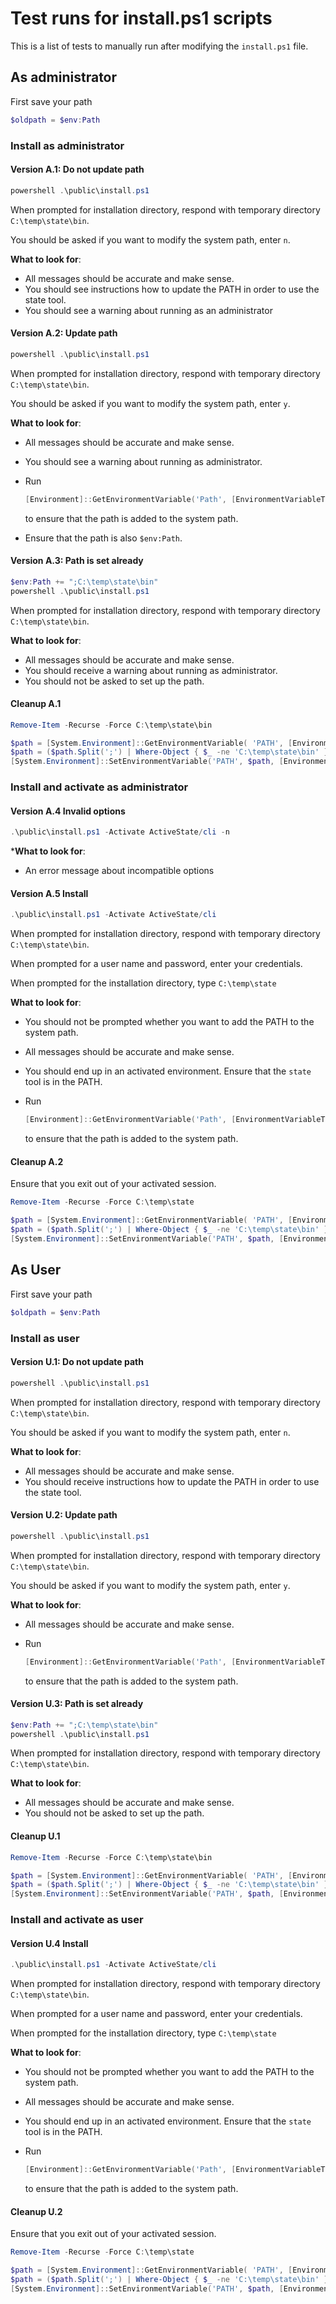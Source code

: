 # Test runs for install.ps1 scripts

This is a list of tests to manually run after modifying the `install.ps1` file.

## As administrator

First save your path

```powershell
$oldpath = $env:Path
```

### Install as administrator

#### Version A.1: Do not update path

```powershell
powershell .\public\install.ps1
```

When prompted for installation directory, respond with temporary directory `C:\temp\state\bin`.

You should be asked if you want to modify the system path, enter `n`.

**What to look for**:

- All messages should be accurate and make sense.
- You should see instructions how to update the PATH in order to use the state tool.
- You should see a warning about running as an administrator

#### Version A.2: Update path

```powershell
powershell .\public\install.ps1
```

When prompted for installation directory, respond with temporary directory `C:\temp\state\bin`.

You should be asked if you want to modify the system path, enter `y`.  

**What to look for**:

- All messages should be accurate and make sense.
- You should see a warning about running as administrator.
- Run

  ```powershell
  [Environment]::GetEnvironmentVariable('Path', [EnvironmentVariableTarget]::Machine)
  ```

  to ensure that the path is added to the system path.
- Ensure that the path is also `$env:Path`.

#### Version A.3: Path is set already

```powershell
$env:Path += ";C:\temp\state\bin"
powershell .\public\install.ps1
```

When prompted for installation directory, respond with temporary directory `C:\temp\state\bin`.

**What to look for**:

- All messages should be accurate and make sense.
- You should receive a warning about running as administrator.
- You should not be asked to set up the path.

#### Cleanup A.1

```powershell
Remove-Item -Recurse -Force C:\temp\state\bin

$path = [System.Environment]::GetEnvironmentVariable( 'PATH', [EnvironmentVariableTarget]::Machine)
$path = ($path.Split(';') | Where-Object { $_ -ne 'C:\temp\state\bin' }) -join ';'
[System.Environment]::SetEnvironmentVariable('PATH', $path, [EnvironmentVariableTarget]::Machine)
```

### Install and activate as administrator

#### Version A.4 Invalid options

```powershell
.\public\install.ps1 -Activate ActiveState/cli -n
```

***What to look for**:

- An error message about incompatible options

#### Version A.5 Install

```powershell
.\public\install.ps1 -Activate ActiveState/cli
```

When prompted for installation directory, respond with temporary directory `C:\temp\state\bin`.

When prompted for a user name and password, enter your credentials.

When prompted for the installation directory, type `C:\temp\state`

**What to look for**:

- You should not be prompted whether you want to add the PATH to the system path.
- All messages should be accurate and make sense.
- You should end up in an activated environment.  Ensure that the `state` tool is in the PATH.
- Run

  ```powershell
  [Environment]::GetEnvironmentVariable('Path', [EnvironmentVariableTarget]::Machine)
  ```

  to ensure that the path is added to the system path.

#### Cleanup A.2

Ensure that you exit out of your activated session.

```powershell
Remove-Item -Recurse -Force C:\temp\state

$path = [System.Environment]::GetEnvironmentVariable( 'PATH', [EnvironmentVariableTarget]::Machine)
$path = ($path.Split(';') | Where-Object { $_ -ne 'C:\temp\state\bin' }) -join ';'
[System.Environment]::SetEnvironmentVariable('PATH', $path, [EnvironmentVariableTarget]::Machine)
```

## As User

First save your path

```powershell
$oldpath = $env:Path
```

### Install as user

#### Version U.1: Do not update path

```powershell
powershell .\public\install.ps1
```

When prompted for installation directory, respond with temporary directory `C:\temp\state\bin`.

You should be asked if you want to modify the system path, enter `n`.

**What to look for**:

- All messages should be accurate and make sense.
- You should receive instructions how to update the PATH in order to use the state tool.

#### Version U.2: Update path

```powershell
powershell .\public\install.ps1
```

When prompted for installation directory, respond with temporary directory `C:\temp\state\bin`.

You should be asked if you want to modify the system path, enter `y`.  

**What to look for**:

- All messages should be accurate and make sense.
- Run

  ```powershell
  [Environment]::GetEnvironmentVariable('Path', [EnvironmentVariableTarget]::User)
  ```

  to ensure that the path is added to the system path.

#### Version U.3: Path is set already

```powershell
$env:Path += ";C:\temp\state\bin"
powershell .\public\install.ps1
```

When prompted for installation directory, respond with temporary directory `C:\temp\state\bin`.

**What to look for**:

- All messages should be accurate and make sense.
- You should not be asked to set up the path.

#### Cleanup U.1

```powershell
Remove-Item -Recurse -Force C:\temp\state\bin

$path = [System.Environment]::GetEnvironmentVariable( 'PATH', [EnvironmentVariableTarget]::User)
$path = ($path.Split(';') | Where-Object { $_ -ne 'C:\temp\state\bin' }) -join ';'
[System.Environment]::SetEnvironmentVariable('PATH', $path, [EnvironmentVariableTarget]::User)
```

### Install and activate as user

#### Version U.4 Install

```powershell
.\public\install.ps1 -Activate ActiveState/cli
```

When prompted for installation directory, respond with temporary directory `C:\temp\state\bin`.

When prompted for a user name and password, enter your credentials.

When prompted for the installation directory, type `C:\temp\state`

**What to look for**:

- You should not be prompted whether you want to add the PATH to the system path.
- All messages should be accurate and make sense.
- You should end up in an activated environment.  Ensure that the `state` tool is in the PATH.
- Run

  ```powershell
  [Environment]::GetEnvironmentVariable('Path', [EnvironmentVariableTarget]::User)
  ```

  to ensure that the path is added to the system path.

#### Cleanup U.2

Ensure that you exit out of your activated session.

```powershell
Remove-Item -Recurse -Force C:\temp\state

$path = [System.Environment]::GetEnvironmentVariable( 'PATH', [EnvironmentVariableTarget]::User)
$path = ($path.Split(';') | Where-Object { $_ -ne 'C:\temp\state\bin' }) -join ';'
[System.Environment]::SetEnvironmentVariable('PATH', $path, [EnvironmentVariableTarget]::User)
```
